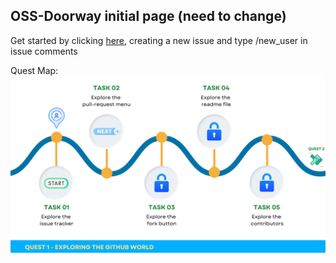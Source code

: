 ## OSS-Doorway initial page (need to change)

Get started by clicking [here](github.com/caiton1/OSS-Doorway/issues), creating a new issue and type /new_user in issue comments 

Quest Map:
![Map](/map/Q1.png)
